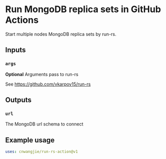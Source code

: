 # Run MongoDB replica sets in GitHub Actions

Start multiple nodes MongoDB replica sets by run-rs.

## Inputs

### `args`

**Optional** Arguments pass to run-rs

See https://github.com/vkarpov15/run-rs

## Outputs

### `url`

The MongoDB url schema to connect

## Example usage

```yml
uses: cnwangjie/run-rs-action@v1
```
